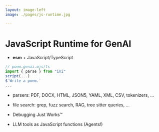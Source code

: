 ```yaml
---
layout: image-left
image: ./pages/js-runtime.jpg

---
```

# JavaScript Runtime for GenAI

-   **esm** + JavaScript/TypeScript

```js
// poem.genai.mjs/ts
import { parse } from "ini"
script(...)
$`Write a poem.`
...
```

-   parsers: PDF, DOCX, HTML, JSON5, YAML, XML, CSV, tokenizers, ...

-   file search: grep, fuzz search, RAG, tree sitter queries, ...

-   Debugging Just Works™

-   LLM tools as JavaScript functions (Agents!)
